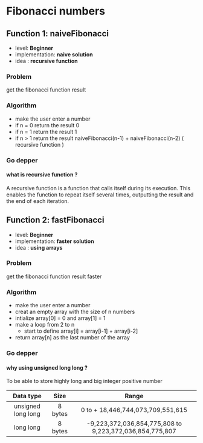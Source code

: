 # Fibonacci numbers

## Function 1: naiveFibonacci

* level: **Beginner**
* implementation: **naive solution**
* idea : **recursive function** 

### Problem
 get the fibonacci function result

### Algorithm
 - make the user enter a number
 - if n = 0 return the result 0 
 - if n = 1 return the result 1
 - if n > 1 return the result naiveFibonacci(n-1) + naiveFibonacci(n-2) ( recursive function )

 ### Go depper

#### what is recursive function ? 
A recursive function is a function that calls itself during its execution. This enables the function to repeat itself several times, outputting the result and the end of each iteration.



## Function 2: fastFibonacci

* level: **Beginner**
* implementation: **faster solution**
* idea : **using arrays** 

### Problem
 get the fibonacci function result faster

### Algorithm
 - make the user enter a number
 - creat an empty array with the size of n numbers
 - intialize array[0] = 0 and array[1] = 1
 - make a loop from 2 to n 
    - start to define array[i] = array[i-1] + array[i-2]
- return array[n] as the last number of the array  

 ### Go depper

#### why using unsigned long long ? 
To be able to store highly long and big integer positive number

| Data type | Size | Range |
|:---------------:| :---------: | :---------: |
| unsigned long long | 8 bytes | 0 to + 18,446,744,073,709,551,615 |
| long long | 8 bytes | -9,223,372,036,854,775,808 to 9,223,372,036,854,775,807 |